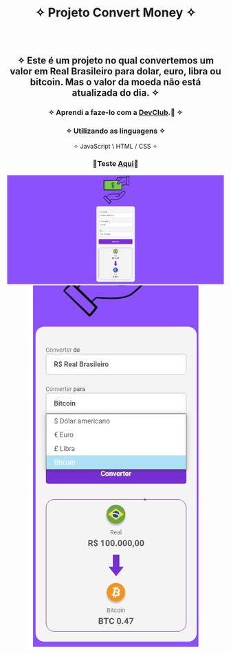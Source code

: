 <div align="center">
  
# ✧ Projeto Convert Money ✧
<br> <br>

## ✧ Este é um projeto no qual convertemos um valor em Real Brasileiro para dolar, euro, libra ou bitcoin. Mas o valor da moeda não está atualizada do dia. ✧
### ✧ Aprendi a faze-lo com a <a href="https://rodolfomori.com.br/devclub/" target="_blank">DevClub</a>.🚀 ✧

### ✧ Utilizando as linguagens ✧
✧ JavaScript \ HTML / CSS ✧
### <p>👾Teste <a href="https://deyvissonrobert.github.io/Projeto-4-Convert-Money/" target="_blank">Aqui</a>👾</p>
  </div>

<div align="center" display="inline-block">
<img  alt="imagem do projeto no desktop" src="https://github.com/DeyvissonRobert/Projeto-4-Convert-Money/blob/main/assets/Desktop%20Convert%20Money.jpg">
<img alt="imagem do projeto no mobile" src="https://github.com/DeyvissonRobert/Projeto-4-Convert-Money/blob/main/assets/Mobile%20Convert%20Money.jpg">
</div>
